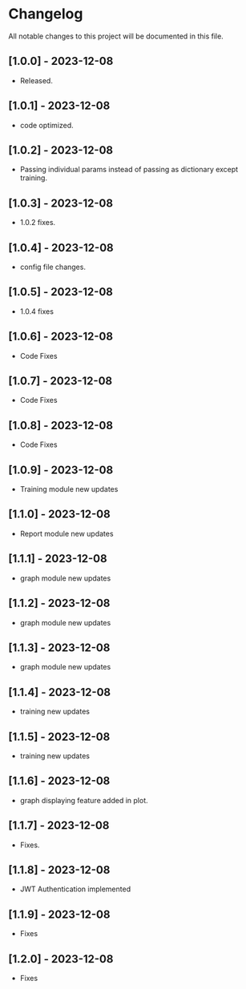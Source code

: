 # Changelog

All notable changes to this project will be documented in this file.

## [1.0.0] - 2023-12-08
- Released.

## [1.0.1] - 2023-12-08
- code optimized.

## [1.0.2] - 2023-12-08
- Passing individual params instead of passing as dictionary except training.

## [1.0.3] - 2023-12-08
- 1.0.2 fixes.

## [1.0.4] - 2023-12-08
- config file changes.

## [1.0.5] - 2023-12-08
- 1.0.4 fixes

## [1.0.6] - 2023-12-08
- Code Fixes

## [1.0.7] - 2023-12-08
- Code Fixes

## [1.0.8] - 2023-12-08
- Code Fixes

## [1.0.9] - 2023-12-08
- Training module new updates

## [1.1.0] - 2023-12-08
- Report module new updates

## [1.1.1] - 2023-12-08
- graph module new updates

## [1.1.2] - 2023-12-08
- graph module new updates

## [1.1.3] - 2023-12-08
- graph module new updates

## [1.1.4] - 2023-12-08
- training new updates

## [1.1.5] - 2023-12-08
- training new updates 

## [1.1.6] - 2023-12-08
- graph displaying feature added in plot.

## [1.1.7] - 2023-12-08
- Fixes.

## [1.1.8] - 2023-12-08
- JWT Authentication implemented

## [1.1.9] - 2023-12-08
- Fixes

## [1.2.0] - 2023-12-08
- Fixes
